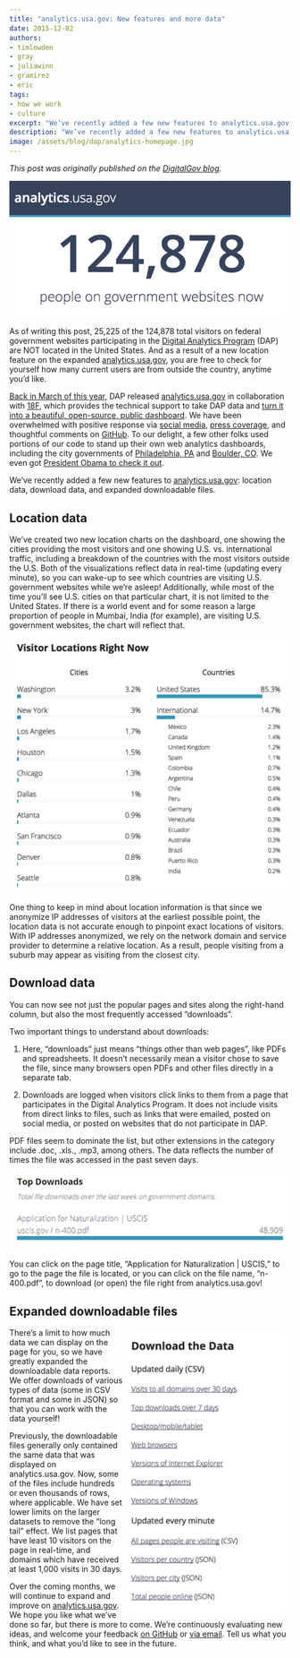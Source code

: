 ```yaml
---
title: "analytics.usa.gov: New features and more data"
date: 2015-12-02
authors:
- timlowden
- gray
- juliawinn
- gramirez
- eric
tags:
- how we work
- culture
excerpt: "We’ve recently added a few new features to analytics.usa.gov: location data, download data, and expanded downloadable files."
description: "We’ve recently added a few new features to analytics.usa.gov: location data, download data, and expanded downloadable files."
image: /assets/blog/dap/analytics-homepage.jpg
---
```


*This post was originally published on the [DigitalGov blog](https://www.digitalgov.gov/2015/12/01/analytics-usa-gov-new-features-and-more-data).*

![The analytics.usa.gov homepage.](/assets/blog/dap/analytics-homepage.jpg)

As of writing this post, 25,225 of the 124,878 total visitors on federal
government websites participating in the [Digital Analytics
Program](http://www.digitalgov.gov/services/dap/) (DAP) are NOT located
in the United States. And as a result of a new location feature on the
expanded [analytics.usa.gov](https://analytics.usa.gov/), you are free
to check for yourself how many current users are from outside the
country, anytime you’d like.

[Back in March of this year](http://mashable.com/2015/03/19/white-house-open-source-analytics/#lw5sIJFfwqq9),
DAP released [analytics.usa.gov](https://analytics.usa.gov/) in
collaboration with [18F](https://18f.gsa.gov/), which provides the
technical support to take DAP data and [turn it into a beautiful,
open-source, public
dashboard](https://18f.gsa.gov/2015/03/19/how-we-built-analytics-usa-gov/).
We have been overwhelmed with positive response via [social
media](https://twitter.com/18F/status/578563466018963456), [press
coverage](https://www.washingtonpost.com/news/the-switch/wp/2015/03/19/the-most-popular-government-web-sites-ranked/),
and thoughtful comments on
[GitHub](https://github.com/18F/analytics.usa.gov). To our delight, a
few other folks used portions of our code to stand up their own web
analytics dashboards, including the city governments of [Philadelphia,
PA](http://analytics.phila.gov/) and [Boulder,
CO](https://bouldercolorado.gov/stats). We even got [President Obama
to check it
out](https://www.digitalgov.gov/files/2015/12/POTUSdap.jpeg).

We’ve recently added a few new features to
[analytics.usa.gov](https://analytics.usa.gov/):
location data, download data, and expanded downloadable files.

Location data
-------------

We’ve created two new location charts on the dashboard, one showing the
cities providing the most visitors and one showing U.S. vs.
international traffic, including a breakdown of the countries with the
most visitors outside the U.S. Both of the visualizations reflect data
in real-time (updating every minute), so you can wake-up to see which
countries are visiting U.S. government websites while we’re asleep!
Additionally, while most of the time you’ll see U.S. cities on that
particular chart, it is not limited to the United States. If there is a
world event and for some reason a large proportion of people in Mumbai,
India (for example), are visiting U.S. government websites, the chart
will reflect that.

![A snapshot of location data from analytics.usa.gov](/assets/blog/dap/analytics-locations.jpg)

One thing to keep in mind about location information is that since we
anonymize IP addresses of visitors at the earliest possible point, the
location data is not accurate enough to pinpoint exact locations of
visitors. With IP addresses anonymized, we rely on the network domain
and service provider to determine a relative location. As a result,
people visiting from a suburb may appear as visiting from the closest
city.

Download data
-------------

You can now see not just the popular pages and sites along the
right-hand column, but also the most frequently accessed “downloads”.

Two important things to understand about downloads:

1. Here, “downloads” just means “things other than web pages”, like PDFs and spreadsheets. It doesn’t necessarily mean a visitor chose to save the file, since many browsers open PDFs and other files directly in a separate tab.

2. Downloads are logged when visitors click links to them from a page that participates in the Digital Analytics Program. It does not include visits from direct links to files, such as links that were emailed, posted on social media, or posted on websites that do not participate in DAP.

PDF files seem to dominate the list, but other extensions in the
category include .doc, .xls., .mp3, among others. The data reflects the
number of times the file was accessed in the past seven days.

![A screenshot of a top downloaded item, in this case an Application for Naturalization from USCIS.](/assets/blog/dap/analytics-downloads.jpg)

You can click on the page title, “Application for Naturalization |
USCIS,” to go to the page the file is located, or you can click on the
file name, “n-400.pdf”, to download (or open) the file right from
analytics.usa.gov!

Expanded downloadable files
---------------------------
<div style="float: right;"><img src="/assets/blog/dap/analytics-downloads2.jpg" alt="A list of types of data you can download from analytics.usa.gov." width="300px"></div>

There’s a limit to how much data we can display on the page for you, so
we have greatly expanded the downloadable data reports. We offer
downloads of various types of data (some in CSV format and some in JSON)
so that you can work with the data yourself!

Previously, the downloadable files generally only contained the same
data that was displayed on analytics.usa.gov. Now, some of the files
include hundreds or even thousands of rows, where applicable. We have
set lower limits on the larger datasets to remove the “long tail”
effect. We list pages that have least 10 visitors on the page in
real-time, and domains which have received at least 1,000 visits in 30
days.

Over the coming months, we will continue to expand and improve on
[analytics.usa.gov](https://analytics.usa.gov). We hope you like what
we’ve done so far, but there is more to come. We’re continuously
evaluating new ideas, and welcome your feedback [on GitHub](https://github.com/18F/analytics.usa.gov/issues)
or [via email](mailto:dap@support.digitalgov.gov). Tell us what you
think, and what you’d like to see in the future.
